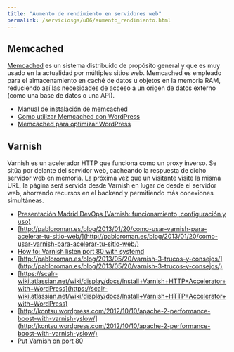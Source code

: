 ```yaml
---
title: "Aumento de rendimiento en servidores web"
permalink: /serviciosgs/u06/aumento_rendimiento.html
---
```


## Memcached

[Memcached](http://memcached.org/) es un sistema distribuido de propósito general y que es muy usado en la actualidad por múltiples sitios web. Memcached es empleado para el almacenamiento en caché de datos u objetos en la memoria RAM, reduciendo así las necesidades de acceso a un origen de datos externo (como una base de datos o una API).

* [Manual de instalación de memcached](http://www.pontikis.net/blog/install-memcached-php-debian)
* [Como utilizar Memcached con WordPress](https://raiolanetworks.es/blog/como-utilizar-memcached-con-wordpress/)
* [Memcached para optimizar WordPress](https://raiolanetworks.es/blog/memcached/#memcached_para_optimizar_wordpress)

## Varnish

Varnish es un acelerador HTTP que funciona como un proxy inverso. Se sitúa por delante del servidor web, cacheando la respuesta de dicho servidor web en memoria. La próxima vez que un visitante visite la misma URL, la página será servida desde Varnish en lugar de desde el servidor web, ahorrando recursos en el backend y permitiendo más conexiones simultáneas.

* [Presentación Madrid DevOps (Varnish: funcionamiento, configuración y uso)](http://www.youtube.com/watch?v=A5poVWqjJrs)
* [http://pabloroman.es/blog/2013/01/20/como-usar-varnish-para-acelerar-tu-sitio-web/](http://pabloroman.es/blog/2013/01/20/como-usar-varnish-para-acelerar-tu-sitio-web/)
* [How to: Varnish listen port 80 with systemd](http://deshack.net/how-to-varnish-listen-port-80-systemd/)
* [http://pabloroman.es/blog/2013/05/20/varnish-3-trucos-y-consejos/](http://pabloroman.es/blog/2013/05/20/varnish-3-trucos-y-consejos/)
* [https://scalr-wiki.atlassian.net/wiki/display/docs/Install+Varnish+HTTP+Accelerator+with+WordPress](https://scalr-wiki.atlassian.net/wiki/display/docs/Install+Varnish+HTTP+Accelerator+with+WordPress)
* [http://kontsu.wordpress.com/2012/10/10/apache-2-performance-boost-with-varnish-yslow/](http://kontsu.wordpress.com/2012/10/10/apache-2-performance-boost-with-varnish-yslow/)
 * [Put Varnish on port 80](http://www.varnish-cache.org/docs/trunk/tutorial/putting_varnish_on_port_80.html)

